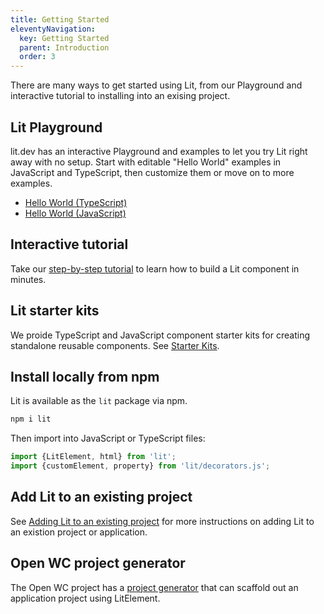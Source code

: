 ```yaml
---
title: Getting Started
eleventyNavigation:
  key: Getting Started
  parent: Introduction
  order: 3
---
```


There are many ways to get started using Lit, from our Playground and interactive tutorial to installing into an exising project.

## Lit Playground

lit.dev has an interactive Playground and examples to let you try Lit right away with no setup. Start with editable "Hello World" examples in JavaScript and TypeScript, then customize them or move on to more examples.

* [Hello World (TypeScript)](/playground/#sample=examples/hello-world-typescript)
* [Hello World (JavaScript)](/playground/#sample=examples/hello-world-javascript)

## Interactive tutorial

Take our [step-by-step tutorial](/tutorial/) to learn how to build a Lit component in minutes.

## Lit starter kits

We proide TypeScript and JavaScript component starter kits for creating standalone reusable components. See [Starter Kits](/docs/tools/starter-kits/).

## Install locally from npm

Lit is available as the `lit` package via npm.

```sh
npm i lit
```

Then import into JavaScript or TypeScript files:

```ts
import {LitElement, html} from 'lit';
import {customElement, property} from 'lit/decorators.js';
```

## Add Lit to an existing project

See [Adding Lit to an existing project](/docs/tools/adding-lit) for more instructions on adding Lit to an existion project or application.

## Open WC project generator

The Open WC project has a [project generator](https://open-wc.org/init/) that can scaffold out an application project using LitElement.

